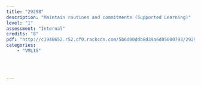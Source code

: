 ```yaml
---
title: "29298"
description: "Maintain routines and commitments (Supported Learning)"
level: "1"
assessment: "Internal"
credits: "8"
pdf: "http://c1940652.r52.cf0.rackcdn.com/5b6d00ddb8d39a6d05000793/29298.pdf"
categories:
    - "VML1S"
    
    
    
    
---
```

